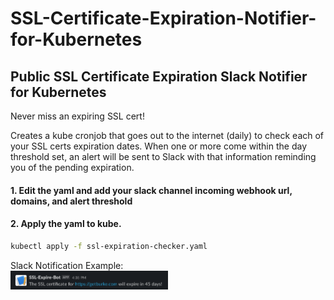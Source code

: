 # SSL-Certificate-Expiration-Notifier-for-Kubernetes
## Public SSL Certificate Expiration Slack Notifier for Kubernetes
Never miss an expiring SSL cert! 

Creates a kube cronjob that goes out to the internet (daily) to check each of your SSL certs expiration dates. When one or more come within the day threshold set, an alert will be sent to Slack with that information reminding you of the pending expiration.

#### 1. Edit the yaml and add your slack channel incoming webhook url, domains, and alert threshold
#### 2. Apply the yaml to kube. 
```sh
kubectl apply -f ssl-expiration-checker.yaml
```

Slack Notification Example:
<br>
<img src="https://raw.githubusercontent.com/se7enack/SSL-Certificate-Expiration-Notifier-for-Kubernetes/main/example.png"  width="50%" height="50%">

